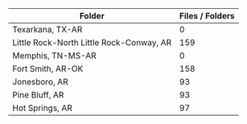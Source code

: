 | Folder                                   |   Files / Folders |
|------------------------------------------|-------------------|
| Texarkana, TX-AR                         |                 0 |
| Little Rock-North Little Rock-Conway, AR |               159 |
| Memphis, TN-MS-AR                        |                 0 |
| Fort Smith, AR-OK                        |               158 |
| Jonesboro, AR                            |                93 |
| Pine Bluff, AR                           |                93 |
| Hot Springs, AR                          |                97 |